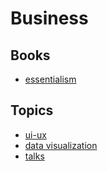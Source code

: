 # Business

## Books

- [essentialism](./essentialism.md)

## Topics

- [ui-ux](./ui-ux.md)
- [data visualization](./data-visualization/data-visualization.md)
- [talks](./talks/talks.md)
